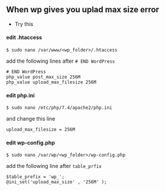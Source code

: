 ## When wp gives you uplad max size error

- Try this

#### edit .htaccess
```
$ sudo nano /var/www/<wp_folder>/.htaccess
```

add the following lines after `# END WordPress`

```
# END WordPress
php_value post_max_size 256M
php_value upload_max_filesize 256M
```

#### edit php.ini

```
$ sudo nano /etc/php/7.4/apache2/php.ini
```

and change this line
```
upload_max_filesize = 256M
```

#### edit wp-config.php

```
$ sudo nano /var/wp/<wp_folder>/wp-config.php
```
add the following line after `table_prfix`

```
$table_prefix = 'wp_'; 
@ini_set('upload_max_size' , '256M' );
```
